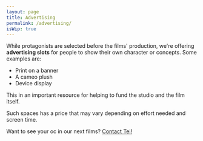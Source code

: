 ```yaml
---
layout: page
title: Advertising
permalink: /advertising/
isWip: true
---
```


While protagonists are selected before the films' production, we're offering **advertising slots** for people to show their own character or concepts. Some examples are:
- Print on a banner
- A cameo plush
- Device display

This in an important resource for helping to fund the studio and the film itself.

Such spaces has a price that may vary depending on effort needed and screen time. 

Want to see your oc in our next films? [Contact Tei!](https://teijuan.com/contact)

